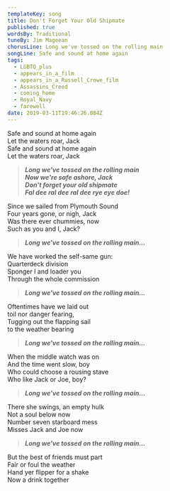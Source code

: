 ```yaml
---
templateKey: song
title: Don't Forget Your Old Shipmate
published: true
wordsBy: Traditional
tuneBy: Jim Mageean
chorusLine: Long we've tossed on the rolling main
songLine: Safe and sound at home again
tags:
  - LGBTQ_plus
  - appears_in_a_film
  - appears_in_a_Russell_Crowe_film
  - Assassins_Creed
  - coming_home
  - Royal_Navy
  - farewell
date: 2019-03-11T19:46:26.084Z
---
```

Safe and sound at home again\
Let the waters roar, Jack\
Safe and sound at home again\
Let the waters roar, Jack

> ***Long we've tossed on the rolling main***\
> ***Now we're safe ashore, Jack***\
> ***Don't forget your old shipmate***\
> ***Fal dee ral dee ral dee rye eye doe!***

Since we sailed from Plymouth Sound\
Four years gone, or nigh, Jack\
Was there ever chummies, now\
Such as you and I, Jack?

> ***Long we've tossed on the rolling main...***

We have worked the self-same gun:\
Quarterdeck division\
Sponger I and loader you\
Through the whole commission

> ***Long we've tossed on the rolling main...***

Oftentimes have we laid out\
toil nor danger fearing,\
Tugging out the flapping sail\
to the weather bearing

> ***Long we've tossed on the rolling main...***

When the middle watch was on\
And the time went slow, boy\
Who could choose a rousing stave\
Who like Jack or Joe, boy?

> ***Long we've tossed on the rolling main...***

There she swings, an empty hulk\
Not a soul below now\
Number seven starboard mess\
Misses Jack and Joe now

> ***Long we've tossed on the rolling main...***

But the best of friends must part\
Fair or foul the weather\
Hand yer flipper for a shake\
Now a drink together
